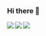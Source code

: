 ### Hi there 👋


<a href="https://github.com/luiz1n/github-readme-stats"> 
  <img align="left" src="https://github-readme-stats.vercel.app/api?username=pedruhb&count_private=true&show_icons=true&theme=dracula" />
</a>
<a href="https://github.com/luiz1n/github-readme-stats">
  <img align="left" src="https://github-readme-stats.vercel.app/api/top-langs/?username=pedruhb&theme=dracula" />
</a>

<a href="https://github.com/luiz1n/github-readme-stats">
  <img align="left" src="https://github-readme-stats.vercel.app/api/wakatime?username=pedruhb&theme=dracula" />
</a>


